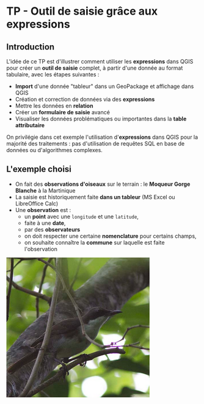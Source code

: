 # TP - Outil de saisie grâce aux expressions

## Introduction

L'idée de ce TP est d'illustrer comment utiliser les **expressions** dans QGIS
pour créer un **outil de saisie** complet, à partir d'une donnée au format tabulaire,
avec les étapes suivantes :

* **Import** d'une donnée "tableur" dans un GeoPackage et affichage dans QGIS
* Création et correction de données via des **expressions**
* Mettre les données en **relation**
* Créer un **formulaire de saisie** avancé
* Visualiser les données problématiques ou importantes dans la **table attributaire**

On privilégie dans cet exemple l'utilisation d'**expressions** dans QGIS
pour la majorité des traitements :
pas d'utilisation de requêtes SQL en base de données ou d'algorithmes complexes.

## L'exemple choisi

* On fait des **observations d'oiseaux** sur le terrain :
  le **Moqueur Gorge Blanche** à la Martinique
* La saisie est historiquement faite **dans un tableur** (MS Excel ou LibreOffice Calc)
* Une **observation** est :
    * un **point** avec une `longitude` et une `latitude`,
    * faite à une **date**,
    * par des **observateurs**
    * on doit respecter une certaine **nomenclature** pour certains champs,
    * on souhaite connaître la **commune** sur laquelle est faite l'observation

![Moqueur Gorge Blanche](media/moqueur_gorge_blanche.png)
